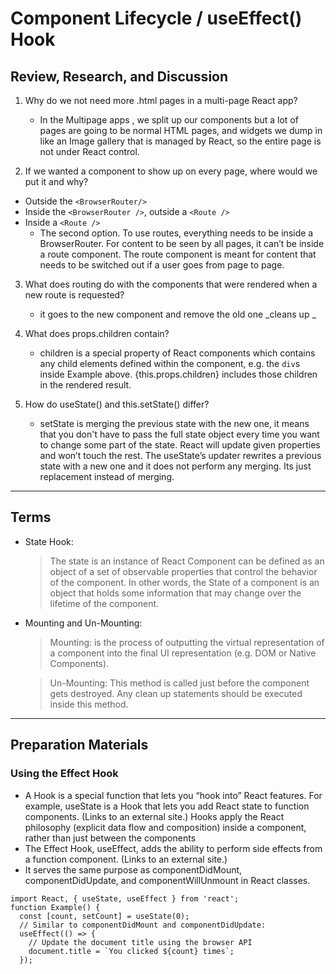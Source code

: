 
# Component Lifecycle / useEffect() Hook

## Review, Research, and Discussion

1. Why do we not need more .html pages in a multi-page React app?

   - In the Multipage apps , we split up our components but a lot of pages are going to be normal HTML pages, and widgets we dump in like an Image gallery that is managed by React, so the entire page is not under React control.

2. If we wanted a component to show up on every page, where would we put it and why?

- Outside the `<BrowserRouter/>`
- Inside the `<BrowserRouter />`, outside a `<Route />`
- Inside a `<Route />`
  - The second option. To use routes, everything needs to be inside a BrowserRouter. For content to be seen by all pages, it can’t be inside a route component. The route component is meant for content that needs to be switched out if a user goes from page to page.

3. What does routing do with the components that were rendered when a new route is requested?

   - it goes to the new component and remove the old one _cleans up _

4. What does props.children contain?

   - children is a special property of React components which contains any child elements defined within the component, e.g. the `div`s inside Example above. {this.props.children} includes those children in the rendered result.

5. How do useState() and this.setState() differ?
   - setState is merging the previous state with the new one, it means that you don't have to pass the full state object every time you want to change some part of the state. React will update given properties and won’t touch the rest. The useState’s updater rewrites a previous state with a new one and it does not perform any merging. Its just replacement instead of merging.

---

## Terms

- State Hook:

  > The state is an instance of React Component can be defined as an object of a set of observable properties that control the behavior of the component. In other words, the State of a component is an object that holds some information that may change over the lifetime of the component.
- Mounting and Un-Mounting:

  > Mounting: is the process of outputting the virtual representation of a component into the final UI representation (e.g. DOM or Native Components).
  
  > Un-Mounting: This method is called just before the component gets destroyed. Any clean up statements should be executed inside this method.
---

## Preparation Materials

### Using the Effect Hook

- A Hook is a special function that lets you “hook into” React features. For example, useState is a Hook that lets you add React state to function components. (Links to an external site.) Hooks apply the React philosophy (explicit data flow and composition) inside a component, rather than just between the components
- The Effect Hook, useEffect, adds the ability to perform side effects from a function component. (Links to an external site.)
- It serves the same purpose as componentDidMount, componentDidUpdate, and componentWillUnmount in React classes.



```
import React, { useState, useEffect } from 'react';
function Example() {
  const [count, setCount] = useState(0);
  // Similar to componentDidMount and componentDidUpdate:
  useEffect(() => {
    // Update the document title using the browser API
    document.title = `You clicked ${count} times`;
  });

```
